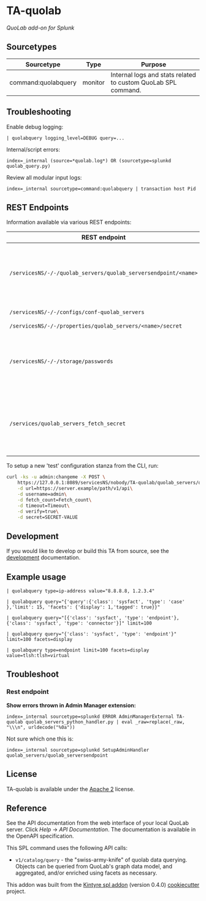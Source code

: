
# TA-quolab
*QuoLab add-on for Splunk*


## Sourcetypes

| Sourcetype | Type | Purpose |
| ---------- | ---- | ------- |
| command:quolabquery | monitor | Internal logs and stats related to custom QuoLab SPL command. |


## Troubleshooting


Enable debug logging:
```
| quolabquery logging_level=DEBUG query=...
```

Internal/script errors:
```
index=_internal (source=*quolab.log*) OR (sourcetype=splunkd quolab_query.py)
```

Review all modular input logs:
```
index=_internal sourcetype=command:quolabquery | transaction host Pid
```

## REST Endpoints

Information available via various REST endpoints:


| REST endpoint | Script | Information shown |
| ------------- | ------ | ----------------- |
| `/servicesNS/-/-/quolab_servers/quolab_serversendpoint/<name>` | `quolab_servers_python_handler.py` | Read/write properties and unencrypted 'secret'; restricted via capabilities.  Only `read_quolab_servers_config` can read, and `edit_quolab_servers_config` can write.|
| `/servicesNS/-/-/configs/conf-quolab_servers` | N/A (native) | Shows 'secret' as "HIDDEN" |
| `/servicesNS/-/-/properties/quolab_servers/<name>/secret` | N/A (native) | Shows 'value' as "HIDDEN" |
| `/servicesNS/-/-/storage/passwords` | N/A (native) | Will show `password` in encrypted form (as stored in `passwords.conf`) and `clear_password` (unencrypted).  Access is restricted to users with the `list_storage_passwords` capability. |
| `/services/quolab_servers_fetch_secret` | `quolab_servers_rh_settings.py` | Show unencrypted `secret` and is restricted via capabilities.  Uses the scripted rest handler with `passSystemAuth` enabled so that the necessary secret can be obtained without being an admin. |


To setup a new 'test' configuration stanza from the CLI, run:

```bash
curl -ks -u admin:changeme -X POST \
    https://127.0.0.1:8089/servicesNS/nobody/TA-quolab/quolab_servers/quolab_serversendpoint/quolab \
    -d url=https://server.example/path/v1/api\
    -d username=admin\
    -d fetch_count=Fetch_count\
    -d timeout=Timeout\
    -d verify=true\
    -d secret=SECRET-VALUE
```

## Development

If you would like to develop or build this TA from source, see the [development](./DEVELOPMENT.md) documentation.


## Example usage

```
| quolabquery type=ip-address value="8.8.8.8, 1.2.3.4"

| quolabquery query="{'query':{'class': 'sysfact', 'type': 'case' },'limit': 15, 'facets': {'display': 1,'tagged': true}}"

| quolabquery query="[{'class': 'sysfact', 'type': 'endpoint'}, {'class': 'sysfact', 'type': 'connector'}]" limit=100

| quolabquery query="{'class': 'sysfact', 'type': 'endpoint'}" limit=100 facets=display

| quolabquery type=endpoint limit=100 facets=display value=tlsh:tlsh=virtual

```

## Troubleshoot

### Rest endpoint

**Show errors thrown in Admin Manager extension:**
```
index=_internal sourcetype=splunkd ERROR AdminManagerExternal TA-quolab quolab_servers_python_handler.py | eval _raw=replace(_raw, "\\\n", urldecode("%0a"))
```

Not sure which one this is:

```
index=_internal sourcetype=splunkd SetupAdminHandler quolab_servers/quolab_serversendpoint
```

## License

TA-quolab is available under the [Apache 2](https://www.apache.org/licenses/LICENSE-2.0) license.


## Reference

See the API documentation from the web interface of your local QuoLab server.  Click *Help* -> *API Documentation*.  The documentation is available in the OpenAPI specification.

This SPL command uses the following API calls:

 * `v1/catalog/query` - the "swiss-army-knife" of quolab data querying. Objects can be queried from QuoLab's graph data model, and aggregated, and/or enriched using facets as necessary.


This addon was built from the [Kintyre spl addon](https://github.com/Kintyre/cypress_ta_spl) (version 0.4.0) [cookiecutter](https://github.com/audreyr/cookiecutter) project.


